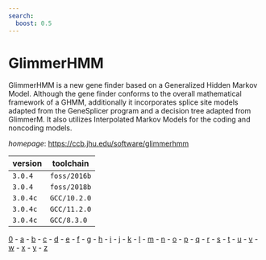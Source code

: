```yaml
---
search:
  boost: 0.5
---
```

# GlimmerHMM

GlimmerHMM is a new gene finder based on a Generalized Hidden Markov Model.  Although the gene finder conforms to the overall mathematical framework of a GHMM, additionally  it incorporates splice site models adapted from the GeneSplicer program and a decision tree adapted  from GlimmerM. It also utilizes Interpolated Markov Models for the coding and noncoding models.

*homepage*: <https://ccb.jhu.edu/software/glimmerhmm>

version | toolchain
--------|----------
``3.0.4`` | ``foss/2016b``
``3.0.4`` | ``foss/2018b``
``3.0.4c`` | ``GCC/10.2.0``
``3.0.4c`` | ``GCC/11.2.0``
``3.0.4c`` | ``GCC/8.3.0``

[0](../0/index.md) - [a](../a/index.md) - [b](../b/index.md) - [c](../c/index.md) - [d](../d/index.md) - [e](../e/index.md) - [f](../f/index.md) - [g](../g/index.md) - [h](../h/index.md) - [i](../i/index.md) - [j](../j/index.md) - [k](../k/index.md) - [l](../l/index.md) - [m](../m/index.md) - [n](../n/index.md) - [o](../o/index.md) - [p](../p/index.md) - [q](../q/index.md) - [r](../r/index.md) - [s](../s/index.md) - [t](../t/index.md) - [u](../u/index.md) - [v](../v/index.md) - [w](../w/index.md) - [x](../x/index.md) - [y](../y/index.md) - [z](../z/index.md)

